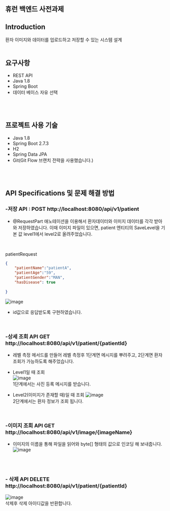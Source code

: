 ## 휴런 **백엔드 사전과제**

## Introduction

환자 이미지와 데이터를 업로드하고 저장할 수 있는 시스템 설계
</br>
</br>


## 요구사항

- REST API
- Java 1.8
- Spring Boot 
- 데이터 베이스 자유 선택
</br>
</br>


## 프로젝트 사용 기술
- Java 1.8
- Spring Boot 2.7.3
- H2
- Spring Data JPA
- Git(Git Flow 브랜치 전략을 사용했습니다.)
</br>
</br>


## **API Specifications 및 문제 해결 방법**

### -저장 API : POST http://localhost:8080/api/v1/patient
 - @RequestPart 애노테이션을 이용해서 환자데이터와 이미지 데이터를 각각 받아와 저장하였습니다. 이때 이미지 파일이 있으면, patient 엔티티의 SaveLevel을 기본 값 level1에서 level2로 올려주었습니다.
</br>

patientRequest
```json
{
    "patientName":"patientA",
    "patientAge":"59",
    "patientGender":"MAN",
    "hasDisease": true
		
}
```




![image](https://user-images.githubusercontent.com/69364279/185926929-bf1748a0-2baf-4241-87d9-664a9f511db6.png)
  - id값으로 응답받도록 구현하였습니다.

</br>

### -상세 조회 API GET http://localhost:8080/api/v1/patient/{patientId}
- 레벨 측정 메서드를 만들어 레벨 측정후 1단계면 메시지를 뿌려주고, 2단계면 환자 조회가 가능하도록 해주었습니다.

- Level1일 때 조회  
![image](https://user-images.githubusercontent.com/69364279/186096793-4fa3d75e-bb42-47ad-9bf4-4d3a1ff9945e.png)
  </br>
  1단계에서는 사진 등록 메시지를 받습니다. 

- Level2(이미지가 존재할 때)일 때 조회
![image](https://user-images.githubusercontent.com/69364279/186044445-8fd5d844-0d61-4d37-8cf3-be9e6f1cf05c.png)
  </br>
  2단계에서는 환자 정보가 조회 됩니다. 
  
</br>

### -이미지 조회 API GET http://localhost:8080/api/v1/image/{imageName}
- 이미지의 이름을 통해 파일을 읽어와 byte[] 형태의 값으로 인코딩 해 보내줍니다. 
![image](https://user-images.githubusercontent.com/69364279/186042971-3f9b54b8-5bd6-47dd-9135-3c15e57feb4a.png)
</br>


</br>

### - 삭제 API DELETE http://localhost:8080/api/v1/patient/{patientId}
![image](https://user-images.githubusercontent.com/69364279/186047520-7c00c783-9080-4476-a167-51455dee7206.png)
</br>
삭제후 삭제 아이디값을 반환합니다. 

</br>
</br>






